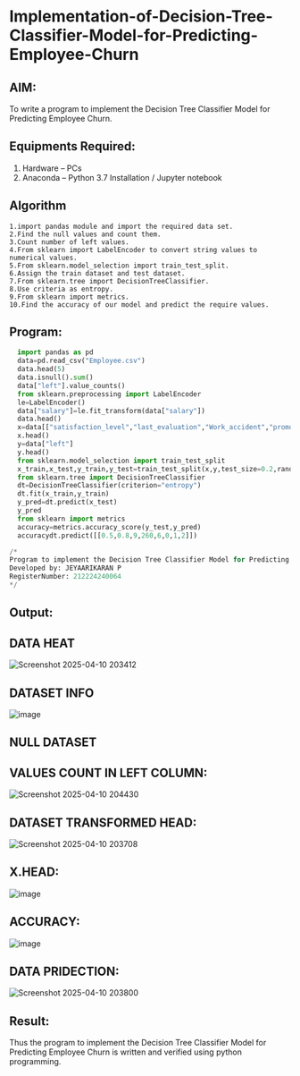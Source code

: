 # Implementation-of-Decision-Tree-Classifier-Model-for-Predicting-Employee-Churn

## AIM:
To write a program to implement the Decision Tree Classifier Model for Predicting Employee Churn.

## Equipments Required:
1. Hardware – PCs
2. Anaconda – Python 3.7 Installation / Jupyter notebook

## Algorithm
```
1.import pandas module and import the required data set.
2.Find the null values and count them. 
3.Count number of left values.
4.From sklearn import LabelEncoder to convert string values to numerical values.
5.From sklearn.model_selection import train_test_split.
6.Assign the train dataset and test dataset.
7.From sklearn.tree import DecisionTreeClassifier.
8.Use criteria as entropy.
9.From sklearn import metrics.
10.Find the accuracy of our model and predict the require values.
```
## Program:
```.py
  import pandas as pd
  data=pd.read_csv("Employee.csv")
  data.head(5)
  data.isnull().sum()
  data["left"].value_counts()
  from sklearn.preprocessing import LabelEncoder
  le=LabelEncoder()
  data["salary"]=le.fit_transform(data["salary"])
  data.head()
  x=data[["satisfaction_level","last_evaluation","Work_accident","promotion_last_5years","number_project","average_montly_hours","time_spend_company","salary"]]
  x.head()
  y=data["left"]
  y.head()
  from sklearn.model_selection import train_test_split
  x_train,x_test,y_train,y_test=train_test_split(x,y,test_size=0.2,random_state=100)
  from sklearn.tree import DecisionTreeClassifier
  dt=DecisionTreeClassifier(criterion="entropy")
  dt.fit(x_train,y_train)
  y_pred=dt.predict(x_test)
  y_pred
  from sklearn import metrics
  accuracy=metrics.accuracy_score(y_test,y_pred)
  accuracydt.predict([[0.5,0.8,9,260,6,0,1,2]])

/*
Program to implement the Decision Tree Classifier Model for Predicting Employee Churn.
Developed by: JEYAARIKARAN P
RegisterNumber: 212224240064
*/
```

## Output:

## DATA HEAT

![Screenshot 2025-04-10 203412](https://github.com/user-attachments/assets/2b73d3b9-cfbe-4c00-a911-ea54f3bf6786)
## DATASET INFO

![image](https://github.com/user-attachments/assets/950cc693-663a-4358-89e2-dc7517bc5cb5)
##        NULL DATASET
##        VALUES COUNT IN LEFT COLUMN:

![Screenshot 2025-04-10 204430](https://github.com/user-attachments/assets/d251ce78-630a-4dd1-9eeb-c7172293ad45)
## DATASET TRANSFORMED HEAD:

![Screenshot 2025-04-10 203708](https://github.com/user-attachments/assets/fd0623fc-126f-4b3a-8f13-ff90fbaf0488)
## X.HEAD:

![image](https://github.com/user-attachments/assets/a3aa98ec-9e02-4e1f-99fa-f398bb8acf86)
## ACCURACY:

![image](https://github.com/user-attachments/assets/35d9d737-d083-4d24-85d5-e261c93d44ca)


## DATA PRIDECTION:
![Screenshot 2025-04-10 203800](https://github.com/user-attachments/assets/22a8ceb9-3840-4fc0-8d6e-203bd477db75)




## Result:
Thus the program to implement the  Decision Tree Classifier Model for Predicting Employee Churn is written and verified using python programming.
